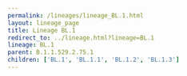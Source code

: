 ```yaml
---
permalink: /lineages/lineage_BL.1.html
layout: lineage_page
title: Lineage BL.1
redirect_to: ../lineage.html?lineage=BL.1
lineage: BL.1
parent: B.1.1.529.2.75.1
children: ['BL.1', 'BL.1.1', 'BL.1.2', 'BL.1.3']
---
```

